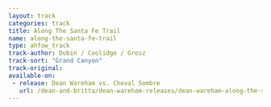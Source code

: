```yaml
---
layout: track
categories: track
title: Along The Santa Fe Trail
name: along-the-santa-fe-trail
type: ahfow_track
track-author: Dubin / Coolidge / Grosz
track-sort: "Grand Canyon"
track-original:
available-on:
 - release: Dean Wareham vs. Cheval Sombre
   url: /dean-and-britta/dean-wareham-releases/dean-wareham-along-the-santa-fe-trail/
---
```



